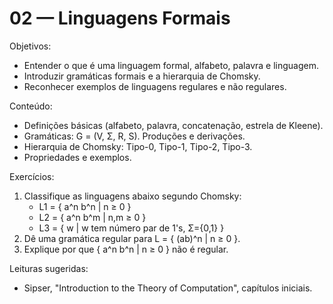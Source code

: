 # 02 — Linguagens Formais

Objetivos:
- Entender o que é uma linguagem formal, alfabeto, palavra e linguagem.
- Introduzir gramáticas formais e a hierarquia de Chomsky.
- Reconhecer exemplos de linguagens regulares e não regulares.

Conteúdo:
- Definições básicas (alfabeto, palavra, concatenação, estrela de Kleene).
- Gramáticas: G = (V, Σ, R, S). Produções e derivações.
- Hierarquia de Chomsky: Tipo-0, Tipo-1, Tipo-2, Tipo-3.
- Propriedades e exemplos.

Exercícios:
1) Classifique as linguagens abaixo segundo Chomsky:
   - L1 = { a^n b^n | n ≥ 0 }
   - L2 = { a^n b^m | n,m ≥ 0 }
   - L3 = { w | w tem número par de 1's, Σ={0,1} }
2) Dê uma gramática regular para L = { (ab)^n | n ≥ 0 }.
3) Explique por que { a^n b^n | n ≥ 0 } não é regular.

Leituras sugeridas:
- Sipser, "Introduction to the Theory of Computation", capítulos iniciais.